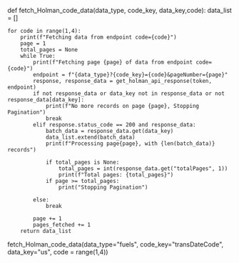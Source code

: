 def fetch_Holman_code_data(data_type, code_key, data_key,code):
    data_list = []

    for code in range(1,4):
        print(f"Fetching data from endpoint code={code}")
        page = 1
        total_pages = None
        while True:
            print(f"Fetching page {page} of data from endpoint code={code}")
            endpoint = f"{data_type}?{code_key}={code}&pageNumber={page}"
            response, response_data = get_holman_api_response(token, endpoint)
            if not response_data or data_key not in response_data or not response_data[data_key]:
                print(f"No more records on page {page}, Stopping Pagination")
                break
            elif response.status_code == 200 and response_data:
                batch_data = response_data.get(data_key)
                data_list.extend(batch_data)
                print(f"Processing page{page}, with {len(batch_data)} records")

                if total_pages is None:
                    total_pages = int(response_data.get("totalPages", 1))
                    print(f"Total pages: {total_pages}")
                if page >= total_pages:
                    print("Stopping Pagination")

            else:
                break
                
            page += 1
            pages_fetched += 1
        return data_list

fetch_Holman_code_data(data_type="fuels", code_key="transDateCode", data_key="us", code = range(1,4))

